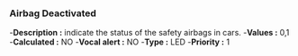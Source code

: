 ### Airbag Deactivated


-**Description :** indicate the status of the safety airbags in cars.
-**Values :** 0,1
-**Calculated :** NO
-**Vocal alert :** NO
-**Type :** LED 
-**Priority :** 1

